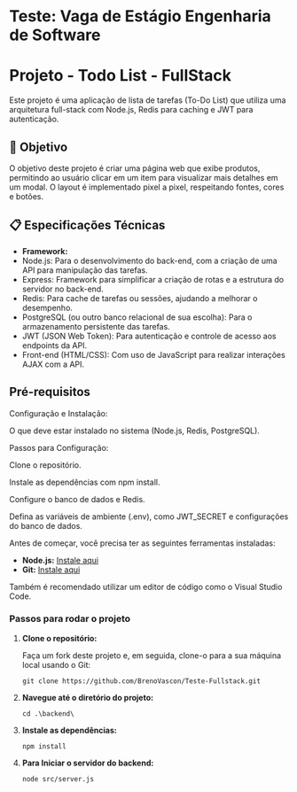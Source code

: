 # Teste: Vaga de Estágio Engenharia de Software

# Projeto - Todo List - FullStack 

Este projeto é uma aplicação de lista de tarefas (To-Do List) que utiliza uma arquitetura full-stack com Node.js, Redis para caching e JWT para autenticação. 

## 🎯 Objetivo

O objetivo deste projeto é criar uma página web que exibe produtos, permitindo ao usuário clicar em um item para visualizar mais detalhes em um modal. O layout é implementado pixel a pixel, respeitando fontes, cores e botões.

## 📋 Especificações Técnicas

- **Framework:**
- Node.js: Para o desenvolvimento do back-end, com a criação de uma API para manipulação das tarefas.
- Express: Framework para simplificar a criação de rotas e a estrutura do servidor no back-end.
- Redis: Para cache de tarefas ou sessões, ajudando a melhorar o desempenho.
- PostgreSQL (ou outro banco relacional de sua escolha): Para o armazenamento persistente das tarefas.
- JWT (JSON Web Token): Para autenticação e controle de acesso aos endpoints da API.
- Front-end (HTML/CSS): Com uso de JavaScript para realizar interações AJAX com a API.


## Pré-requisitos

Configuração e Instalação:

O que deve estar instalado no sistema (Node.js, Redis, PostgreSQL). 

Passos para Configuração: 

Clone o repositório. 

Instale as dependências com npm install. 

Configure o banco de dados e Redis. 

Defina as variáveis de ambiente (.env), como JWT_SECRET e configurações do banco de dados. 

Antes de começar, você precisa ter as seguintes ferramentas instaladas:

- **Node.js:** [Instale aqui](https://nodejs.org/)
- **Git:** [Instale aqui](https://git-scm.com/)

Também é recomendado utilizar um editor de código como o Visual Studio Code.

### Passos para rodar o projeto

1. **Clone o repositório:**

   Faça um fork deste projeto e, em seguida, clone-o para a sua máquina local usando o Git:

   ```
   git clone https://github.com/BrenoVascon/Teste-Fullstack.git
   ```

2. **Navegue até o diretório do projeto:**
   ```
   cd .\backend\
   ```


3. **Instale as dependências:**
   ```
   npm install
   ```
   

4. **Para Iniciar o servidor do backend:**
    ```
    node src/server.js
    ```



